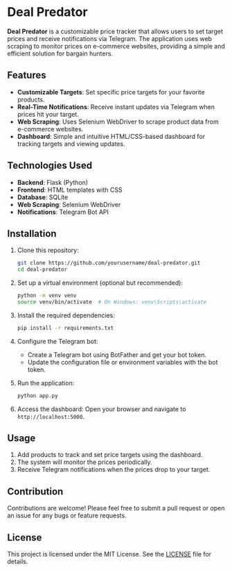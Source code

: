 # Deal Predator

**Deal Predator** is a customizable price tracker that allows users to set target prices and receive notifications via Telegram. The application uses web scraping to monitor prices on e-commerce websites, providing a simple and efficient solution for bargain hunters.

## Features

- **Customizable Targets**: Set specific price targets for your favorite products.
- **Real-Time Notifications**: Receive instant updates via Telegram when prices hit your target.
- **Web Scraping**: Uses Selenium WebDriver to scrape product data from e-commerce websites.
- **Dashboard**: Simple and intuitive HTML/CSS-based dashboard for tracking targets and viewing updates.

## Technologies Used

- **Backend**: Flask (Python)
- **Frontend**: HTML templates with CSS
- **Database**: SQLite
- **Web Scraping**: Selenium WebDriver
- **Notifications**: Telegram Bot API

## Installation

1. Clone this repository:
   ```bash
   git clone https://github.com/yourusername/deal-predator.git
   cd deal-predator
   ```

2. Set up a virtual environment (optional but recommended):
   ```bash
   python -m venv venv
   source venv/bin/activate  # On Windows: venv\Scripts\activate
   ```

3. Install the required dependencies:
   ```bash
   pip install -r requirements.txt
   ```

4. Configure the Telegram bot:
   - Create a Telegram bot using BotFather and get your bot token.
   - Update the configuration file or environment variables with the bot token.

5. Run the application:
   ```bash
   python app.py
   ```

6. Access the dashboard:
   Open your browser and navigate to `http://localhost:5000`.

## Usage

1. Add products to track and set price targets using the dashboard.
2. The system will monitor the prices periodically.
3. Receive Telegram notifications when the prices drop to your target.

## Contribution

Contributions are welcome! Please feel free to submit a pull request or open an issue for any bugs or feature requests.

## License

This project is licensed under the MIT License. See the [LICENSE](LICENSE) file for details.
